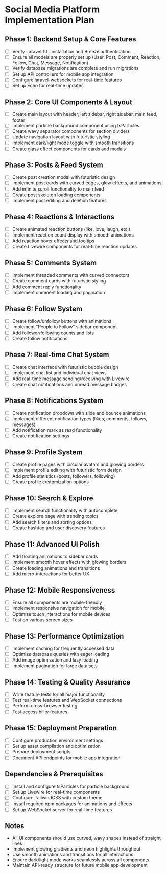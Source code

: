 # Social Media Platform Implementation Plan

## Phase 1: Backend Setup & Core Features

-   [ ] Verify Laravel 10+ installation and Breeze authentication
-   [ ] Ensure all models are properly set up (User, Post, Comment, Reaction, Follow, Chat, Message, Notification)
-   [ ] Verify database migrations are complete and run migrations
-   [ ] Set up API controllers for mobile app integration
-   [ ] Configure laravel-websockets for real-time features
-   [ ] Set up Echo for real-time updates

## Phase 2: Core UI Components & Layout

-   [ ] Create main layout with header, left sidebar, right sidebar, main feed, footer
-   [ ] Implement particle background component using tsParticles
-   [ ] Create wavy separator components for section dividers
-   [ ] Update navigation layout with futuristic styling
-   [ ] Implement dark/light mode toggle with smooth transitions
-   [ ] Create glass effect components for cards and modals

## Phase 3: Posts & Feed System

-   [ ] Create post creation modal with futuristic design
-   [ ] Implement post cards with curved edges, glow effects, and animations
-   [ ] Add infinite scroll functionality to main feed
-   [ ] Create post skeleton loading components
-   [ ] Implement post editing and deletion features

## Phase 4: Reactions & Interactions

-   [ ] Create animated reaction buttons (like, love, laugh, etc.)
-   [ ] Implement reaction count display with smooth animations
-   [ ] Add reaction hover effects and tooltips
-   [ ] Create Livewire components for real-time reaction updates

## Phase 5: Comments System

-   [ ] Implement threaded comments with curved connectors
-   [ ] Create comment cards with futuristic styling
-   [ ] Add comment reply functionality
-   [ ] Implement comment loading and pagination

## Phase 6: Follow System

-   [ ] Create follow/unfollow buttons with animations
-   [ ] Implement "People to Follow" sidebar component
-   [ ] Add follower/following counts and lists
-   [ ] Create follow notifications

## Phase 7: Real-time Chat System

-   [ ] Create chat interface with futuristic bubble design
-   [ ] Implement chat list and individual chat views
-   [ ] Add real-time message sending/receiving with Livewire
-   [ ] Create chat notifications and unread message badges

## Phase 8: Notifications System

-   [ ] Create notification dropdown with slide and bounce animations
-   [ ] Implement different notification types (likes, comments, follows, messages)
-   [ ] Add notification mark as read functionality
-   [ ] Create notification settings

## Phase 9: Profile System

-   [ ] Create profile pages with circular avatars and glowing borders
-   [ ] Implement profile editing with futuristic form design
-   [ ] Add profile statistics (posts, followers, following)
-   [ ] Create profile customization options

## Phase 10: Search & Explore

-   [ ] Implement search functionality with autocomplete
-   [ ] Create explore page with trending topics
-   [ ] Add search filters and sorting options
-   [ ] Create hashtag and user discovery features

## Phase 11: Advanced UI Polish

-   [ ] Add floating animations to sidebar cards
-   [ ] Implement smooth hover effects with glowing borders
-   [ ] Create loading animations and transitions
-   [ ] Add micro-interactions for better UX

## Phase 12: Mobile Responsiveness

-   [ ] Ensure all components are mobile-friendly
-   [ ] Implement responsive navigation for mobile
-   [ ] Optimize touch interactions for mobile devices
-   [ ] Test on various screen sizes

## Phase 13: Performance Optimization

-   [ ] Implement caching for frequently accessed data
-   [ ] Optimize database queries with eager loading
-   [ ] Add image optimization and lazy loading
-   [ ] Implement pagination for large data sets

## Phase 14: Testing & Quality Assurance

-   [ ] Write feature tests for all major functionality
-   [ ] Test real-time features and WebSocket connections
-   [ ] Perform cross-browser testing
-   [ ] Test accessibility features

## Phase 15: Deployment Preparation

-   [ ] Configure production environment settings
-   [ ] Set up asset compilation and optimization
-   [ ] Prepare deployment scripts
-   [ ] Document API endpoints for mobile app integration

## Dependencies & Prerequisites

-   [ ] Install and configure tsParticles for particle background
-   [ ] Set up Livewire for real-time components
-   [ ] Configure TailwindCSS with custom theme
-   [ ] Install required npm packages for animations and effects
-   [ ] Set up WebSocket server for real-time features

## Notes

-   All UI components should use curved, wavy shapes instead of straight lines
-   Implement glowing gradients and neon highlights throughout
-   Use smooth animations and transitions for all interactions
-   Ensure dark/light mode works seamlessly across all components
-   Maintain API-ready structure for future mobile app development
